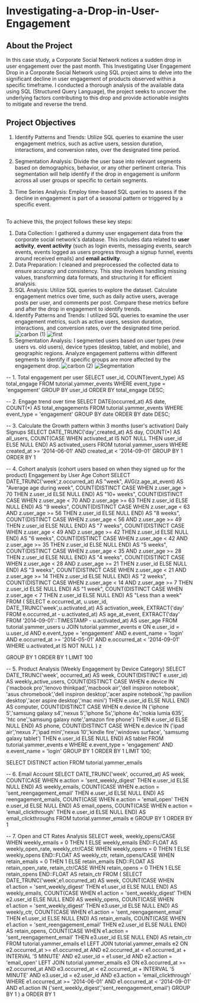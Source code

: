 # Investigating-a-Drop-in-User-Engagement

## About the Project
In this case study, a Corporate Social Network notices a sudden drop in user engagement over the past month. This Investigating User Engagement Drop in a Corporate Social Network using SQL project aims to delve into the significant decline in user engagement of products observed within a specific timeframe. I conducted a thorough analysis of the available data using SQL (Structured Query Language), the project seeks to uncover the underlying factors contributing to this drop and provide actionable insights to mitigate and reverse the trend.

## Project Objectives
1. Identify Patterns and Trends: Utilize SQL queries to examine the user engagement metrics, such as active users, session duration, interactions, and conversion rates, over the designated time period.

2. Segmentation Analysis: Divide the user base into relevant segments based on demographics, behavior, or any other pertinent criteria. This segmentation will help identify if the drop in engagement is uniform across all user groups or specific to certain segments.

3. Time Series Analysis: Employ time-based SQL queries to assess if the decline in engagement is part of a seasonal pattern or triggered by a specific event.

## 
To achieve this, the project follows these key steps:
1. Data Collection: I gathered a dummy user engagement data from the corporate social network's database. This includes data related to **user activity**, **event activity** (such as login events, messaging events, search events, events logged as users progress through a signup funnel, events around received emails) and **email activity**.
2. Data Preparation: I cleaned and preprocessed the collected data to ensure accuracy and consistency. This step involves handling missing values, transforming data formats, and structuring it for efficient analysis.
3. SQL Analysis: Utilize SQL queries to explore the dataset. Calculate engagement metrics over time, such as daily active users, average posts per user, and comments per post. Compare these metrics before and after the drop in engagement to identify trends.
4. Identify Patterns and Trends: I utilized SQL queries to examine the user engagement metrics, such as active users, session duration, interactions, and conversion rates, over the designated time period.
![carbon (1)](https://github.com/VictorOluniyi/Investigating-a-Drop-in-User-Engagement/assets/115374063/97c0a02a-b6d6-400c-8123-0d1a77d4bfb0)
![first](https://github.com/VictorOluniyi/Investigating-a-Drop-in-User-Engagement/assets/115374063/808e2b3e-4543-4304-aed3-741678382eb0)
6. Segmentation Analysis: I segmented users based on user types (new users vs. old users), device types (desktop, tablet, and mobile), and geographic regions. Analyze engagement patterns within different segments to identify if specific groups are more affected by the engagement drop.
![carbon (2)](https://github.com/VictorOluniyi/Investigating-a-Drop-in-User-Engagement/assets/115374063/d204ebd5-789f-4046-ac0e-7ab6cb895768)
![Segmentation](https://github.com/VictorOluniyi/Investigating-a-Drop-in-User-Engagement/assets/115374063/f9ad48c4-5179-476d-8585-d8903e0e7dec)


-- 1. Total engagement per user
SELECT user_id,
  COUNT(event_type) AS total_engage
FROM tutorial.yammer_events
WHERE event_type = 'engagement'
GROUP BY user_id
ORDER BY total_engage DESC;

-- 2. Engage trend over time
SELECT DATE(occurred_at) AS date, 
    COUNT(*) AS total_engagements
FROM tutorial.yammer_events
WHERE event_type = 'engagement'
GROUP BY date
ORDER BY date DESC;

-- 3. Calculate the Growth pattern within 3 months (user's activation) Daily Signups
SELECT DATE_TRUNC('day',created_at) AS day,
       COUNT(*) AS all_users,
       COUNT(CASE 
                  WHEN activated_at IS NOT NULL THEN user_id 
                  ELSE NULL 
                  END) AS activated_users
  FROM tutorial.yammer_users 
 WHERE created_at >= '2014-06-01'
   AND created_at < '2014-09-01'
 GROUP BY 1
 ORDER BY 1

-- 4. Cohort analysis (cohort users based on when they signed up for the product) Engagement by User Age Cohort
SELECT DATE_TRUNC('week',z.occurred_at) AS "week",
       AVG(z.age_at_event) AS "Average age during week",
       COUNT(DISTINCT CASE WHEN z.user_age > 70 THEN z.user_id ELSE NULL END) AS "10+ weeks",
       COUNT(DISTINCT CASE WHEN z.user_age < 70 AND z.user_age >= 63 THEN z.user_id ELSE NULL END) AS "9 weeks",
       COUNT(DISTINCT CASE WHEN z.user_age < 63 AND z.user_age >= 56 THEN z.user_id ELSE NULL END) AS "8 weeks",
       COUNT(DISTINCT CASE WHEN z.user_age < 56 AND z.user_age >= 49 THEN z.user_id ELSE NULL END) AS "7 weeks",
       COUNT(DISTINCT CASE WHEN z.user_age < 49 AND z.user_age >= 42 THEN z.user_id ELSE NULL END) AS "6 weeks",
       COUNT(DISTINCT CASE WHEN z.user_age < 42 AND z.user_age >= 35 THEN z.user_id ELSE NULL END) AS "5 weeks",
       COUNT(DISTINCT CASE WHEN z.user_age < 35 AND z.user_age >= 28 THEN z.user_id ELSE NULL END) AS "4 weeks",
       COUNT(DISTINCT CASE WHEN z.user_age < 28 AND z.user_age >= 21 THEN z.user_id ELSE NULL END) AS "3 weeks",
       COUNT(DISTINCT CASE WHEN z.user_age < 21 AND z.user_age >= 14 THEN z.user_id ELSE NULL END) AS "2 weeks",
       COUNT(DISTINCT CASE WHEN z.user_age < 14 AND z.user_age >= 7 THEN z.user_id ELSE NULL END) AS "1 week",
       COUNT(DISTINCT CASE WHEN z.user_age < 7 THEN z.user_id ELSE NULL END) AS "Less than a week"
  FROM (
        SELECT e.occurred_at,
               u.user_id,
               DATE_TRUNC('week',u.activated_at) AS activation_week,
               EXTRACT('day' FROM e.occurred_at - u.activated_at) AS age_at_event,
               EXTRACT('day' FROM '2014-09-01'::TIMESTAMP - u.activated_at) AS user_age
          FROM tutorial.yammer_users u
          JOIN tutorial.yammer_events e
            ON e.user_id = u.user_id
           AND e.event_type = 'engagement'
           AND e.event_name = 'login'
           AND e.occurred_at >= '2014-05-01'
           AND e.occurred_at < '2014-09-01'
         WHERE u.activated_at IS NOT NULL
       ) z

 GROUP BY 1
 ORDER BY 1
LIMIT 100

-- 5. Product Analysis (Weekly Engagement by Device Category)
SELECT DATE_TRUNC('week', occurred_at) AS week,
      COUNT(DISTINCT e.user_id) AS weekly_active_users,
      COUNT(DISTINCT CASE 
                        WHEN e.device IN ('macbook pro','lenovo thinkpad','macbook air','dell inspiron notebook',
                        'asus chromebook','dell inspiron desktop','acer aspire notebook','hp pavilion desktop','acer aspire desktop','mac mini')
                        THEN e.user_id 
                        ELSE NULL 
                        END) AS computer,
      COUNT(DISTINCT CASE 
                        WHEN e.device IN ('iphone 5','samsung galaxy s4','nexus 5','iphone 5s','iphone 4s','nokia lumia 635',
                        'htc one','samsung galaxy note','amazon fire phone') 
                        THEN e.user_id 
                        ELSE NULL 
                        END) AS phone,
      COUNT(DISTINCT CASE 
                        WHEN e.device IN ('ipad air','nexus 7','ipad mini','nexus 10','kindle fire','windows surface',
                        'samsumg galaxy tablet') 
                        THEN e.user_id 
                        ELSE NULL 
                        END) AS tablet
FROM tutorial.yammer_events e
WHERE e.event_type = 'engagement'
   AND e.event_name = 'login'
GROUP BY 1
ORDER BY 1
LIMIT 100;

SELECT DISTINCT action FROM tutorial.yammer_emails 

-- 6. Email Account
SELECT DATE_TRUNC('week', occurred_at) AS week,
       COUNT(CASE WHEN e.action = 'sent_weekly_digest' THEN e.user_id ELSE NULL END) AS weekly_emails,
       COUNT(CASE WHEN e.action = 'sent_reengagement_email' THEN e.user_id ELSE NULL END) AS reengagement_emails,
       COUNT(CASE WHEN e.action = 'email_open' THEN e.user_id ELSE NULL END) AS email_opens,
       COUNT(CASE WHEN e.action = 'email_clickthrough' THEN e.user_id ELSE NULL END) AS email_clickthroughs
  FROM tutorial.yammer_emails e
 GROUP BY 1
 ORDER BY 1
 
-- 7. Open and CT Rates Analysis
SELECT week,
       weekly_opens/CASE WHEN weekly_emails = 0 THEN 1 ELSE weekly_emails END::FLOAT AS weekly_open_rate,
       weekly_ctr/CASE WHEN weekly_opens = 0 THEN 1 ELSE weekly_opens END::FLOAT AS weekly_ctr,
       retain_opens/CASE WHEN retain_emails = 0 THEN 1 ELSE retain_emails END::FLOAT AS retain_open_rate,
       retain_ctr/CASE WHEN retain_opens = 0 THEN 1 ELSE retain_opens END::FLOAT AS retain_ctr
  FROM (
SELECT DATE_TRUNC('week',e1.occurred_at) AS week,
       COUNT(CASE WHEN e1.action = 'sent_weekly_digest' THEN e1.user_id ELSE NULL END) AS weekly_emails,
       COUNT(CASE WHEN e1.action = 'sent_weekly_digest' THEN e2.user_id ELSE NULL END) AS weekly_opens,
       COUNT(CASE WHEN e1.action = 'sent_weekly_digest' THEN e3.user_id ELSE NULL END) AS weekly_ctr,
       COUNT(CASE WHEN e1.action = 'sent_reengagement_email' THEN e1.user_id ELSE NULL END) AS retain_emails,
       COUNT(CASE WHEN e1.action = 'sent_reengagement_email' THEN e2.user_id ELSE NULL END) AS retain_opens,
       COUNT(CASE WHEN e1.action = 'sent_reengagement_email' THEN e3.user_id ELSE NULL END) AS retain_ctr
  FROM tutorial.yammer_emails e1
  LEFT JOIN tutorial.yammer_emails e2
    ON e2.occurred_at >= e1.occurred_at
   AND e2.occurred_at < e1.occurred_at + INTERVAL '5 MINUTE'
   AND e2.user_id = e1.user_id
   AND e2.action = 'email_open'
  LEFT JOIN tutorial.yammer_emails e3
    ON e3.occurred_at >= e2.occurred_at
   AND e3.occurred_at < e2.occurred_at + INTERVAL '5 MINUTE'
   AND e3.user_id = e2.user_id
   AND e3.action = 'email_clickthrough'
 WHERE e1.occurred_at >= '2014-06-01'
   AND e1.occurred_at < '2014-09-01'
   AND e1.action IN ('sent_weekly_digest','sent_reengagement_email')
 GROUP BY 1
       ) a
 ORDER BY 1
